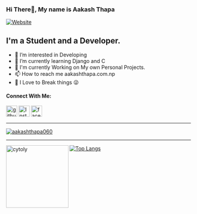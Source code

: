 ### Hi There👋, My name is Aakash Thapa 
[![Website](https://img.shields.io/website?label=aakashthapa.com.np&style=for-the-badge&url=https%3A%2F%2Faakashthapa.com.np)](https://aakashthapa.com.np)

## I'm a Student and a Developer.
- 👀 I’m interested in Developing
- 🌱 I’m currently learning Django and C
- 🧐 I'm currently Working on My own Personal Projects.
- 📫 How to reach me aakashthapa.com.np
- 🤯 I Love to Break things 😜

#### Connect With Me:
<a href="https://github.com/aakashthapa060/"><img width = "30px" alt = "github" src="https://img-premium.flaticon.com/png/512/2111/2111292.png?token=exp=1621676057~hmac=5f0a8c524ffd63bdde6a281a9cf284a7"></a>
<a href="https://www.instagram.com/aa_ku_ttp/"><img width = "30px" alt = "Instagram" src="https://img-premium.flaticon.com/png/512/2111/2111336.png?token=exp=1621676419~hmac=53a8a60bae498c68122bbb494bc68d86"></a>
<a href="https://www.facebook.com/AaKuTtp/"><img width = "30px" alt = "facebook" src="https://img-premium.flaticon.com/png/512/2111/2111274.png?token=exp=1621676497~hmac=90592f4ce7767bcf915f49937ecf0923"></a>

---
<p align="left"> <a href="https://github.com/ryo-ma/github-profile-trophy"><img src="https://github-profile-trophy.vercel.app/?username=aakashthapa060&theme=onedark&margin-w=15&margin-h=15&column=7" alt="aakashthapa060" /></a> </p>

---
<div>
<img height="170" align="left" src="https://github-readme-stats.vercel.app/api?username=aakashthapa060&show_icons=true&theme=radical" alt="cytoly" />

[![Top Langs](https://github-readme-stats.vercel.app/api/top-langs/?username=aakashthapa060&layout=compact&theme=radical&hide=html)](https://github.com/aakashthapa060/github-readme-stats)	

</div>

